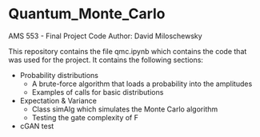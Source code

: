 # Quantum_Monte_Carlo

AMS 553 - Final Project Code
Author: David Miloschewsky

This repository contains the file qmc.ipynb which contains the code that was used for the project. It contains the following sections:
-   Probability distributions
    -   A brute-force algorithm that loads a probability into the amplitudes
    -   Examples of calls for basic distributions
-   Expectation & Variance
    -   Class simAlg which simulates the Monte Carlo algorithm
    -   Testing the gate complexity of F
-   cGAN test